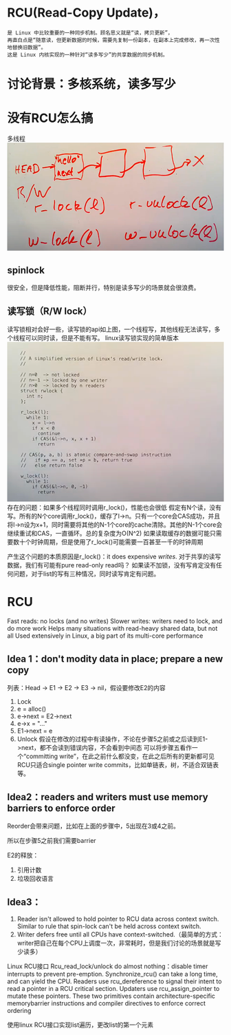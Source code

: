 # RCU(Read-Copy Update)，
    是 Linux 中比较重要的一种同步机制。顾名思义就是“读，拷贝更新”，
    再直白点是“随意读，但更新数据的时候，需要先复制一份副本，在副本上完成修改，再一次性地替换旧数据”。
    这是 Linux 内核实现的一种针对“读多写少”的共享数据的同步机制。
    
# 讨论背景：多核系统，读多写少
# 没有RCU怎么搞
多线程
![](../pic/994a3402.png)
## spinlock
很安全，但是降低性能，阻断并行，特别是读多写少的场景就会很浪费。
## 读写锁（R/W lock）
读写锁相对会好一些，读写锁的api如上图，一个线程写，其他线程无法读写，多个线程可以同时读，但是不能有写。
linux读写锁实现的简单版本
![](../pic/cad0d364.png)
存在的问题：如果多个线程同时调用r_lock()，性能也会很低
假定有N个读，没有写。所有的N个core调用r_lock()，缓存了l->n。只有一个core会CAS成功，并且将l->n设为x+1，同时需要将其他的N-1个core的cache清除。其他的N-1个core会继续重试和CAS，一直循环。总的复杂度为O(N^2)
如果读取缓存的数据可能只需要数十个时钟周期，但是使用了r_lock()可能需要一百甚至一千的时钟周期

产生这个问题的本质原因是r_lock()：it does expensive *writes*.
对于共享的读写数据，我们有可能有pure read-only read吗？
如果读不加锁，没有写肯定没有任何问题，对于list的写有三种情况，同时读写肯定有问题。

# RCU
Fast reads: no locks (and no writes)
Slower writes: writers need to lock, and do more work
Helps many situations with read-heavy shared data, but not all
Used extensively in Linux, a big part of its multi-core performance
## Idea 1：don't modity data in place; prepare a new copy

列表：Head  ->  E1  ->  E2  ->  E3  ->  nil，假设要修改E2的内容
1. Lock
2. e = alloc()
3. e->next = E2->next
4. e->x = "..."
5. E1->next = e
6. Unlock
假设在修改的过程中有读操作，不论在步骤5之前或之后读到E1->next，都不会读到错误内容，不会看到中间态
可以将步骤五看作一个“committing write”，在此之前什么都没变，在此之后所有的更新都可见
RCU只适合single pointer write commits，比如单链表，树，不适合双链表等。
## Idea2：readers and writers must use memory barriers to enforce order
Reorder会带来问题，比如在上面的步骤中，5出现在3或4之前。

所以在步骤5之前我们需要barrier

E2的释放：
1. 引用计数
2. 垃圾回收语言
## Idea3：  
1. Reader isn't allowed to hold pointer to RCU data across context switch.
     Similar to rule that spin-lock can't be held across context switch.
2. Writer defers free until all CPUs have context-switched.（最简单的方式：writer把自己在每个CPU上调度一次，非常耗时，但是我们讨论的场景就是写少读多）

Linux RCU接口
Rcu_read_lock/unlock do almost nothing：disable timer interrupts to prevent pre-emption.
Synchronize_rcu() can take a long time, and can yield the CPU.
Readers use rcu_dereference to signal their intent to read a pointer in a RCU critical section. Updaters use rcu_assign_pointer to mutate these pointers. These two primitives contain architecture-specific memorybarrier instructions and compiler directives to enforce correct ordering

使用linux RCU接口实现list遍历，更改list的第一个元素

